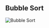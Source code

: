 ## Bubble Sort

![Bubble Sort](https://user-images.githubusercontent.com/35892492/66711776-41911980-ed47-11e9-9ccb-24df3bc408ad.png)